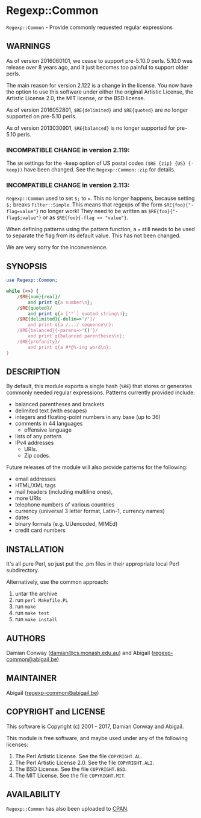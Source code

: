 # Regexp::Common

`Regexp::Common` - Provide commonly requested regular expressions

## WARNINGS

As of version 2016060101, we cease to support pre-5.10.0 perls.
5.10.0 was release over 8 years ago, and it just becomes too
painful to support older perls.

The main reason for version 2.122 is a change in the license. You now
have the option to use this software under either the original Artistic
License, the Artistic License 2.0, the MIT license, or the BSD license.

As of version 2016052801, `$RE{delimited}` and `$RE{quoted}` are
no longer supported on pre-5.10 perls.

As of version 2013030901, `$RE{balanced}` is no longer supported
for pre-5.10 perls.

### INCOMPATIBLE CHANGE in version 2.119:
The `$N` settings for the -keep option of US postal codes
`($RE {zip} {US} {-keep})` have been changed. See the `Regexp::Common::zip`
for details.

### INCOMPATIBLE CHANGE in version 2.113:
`Regexp::Common` used to set `$;` to `=`. This no longer happens, because
setting `$;` breaks `Filter::Simple`. This means that regexps
of the form `$RE{foo}{"-flag=value"}` no longer work! They need
to be written as `$RE{foo}{"-flag$;value"}` or as `$RE{foo}{-flag => "value"}`.

When defining patterns using the pattern function, a `=` still needs to be used
to separate the flag from its default value. This has not been changed.

We are very sorry for the inconvenience.

## SYNOPSIS

```perl
use Regexp::Common;

while (<>) {
    /$RE{num}{real}/
        and print q{a number\n};
    /$RE{quoted}/
        and print q{a ['"`] quoted string\n};
    /$RE{delimited}{-delim=>'/'}/
        and print q{a /.../ sequence\n};
    /$RE{balanced}{-parens=>'()'}/
        and print q{balanced parentheses\n};
    /$RE{profanity}/
        and print q{a #*@%-ing word\n};
}
```

## DESCRIPTION

By default, this module exports a single hash (`%RE`) that stores or
generates commonly needed regular expressions. Patterns currently
provided include:

* balanced parentheses and brackets
* delimited text (with escapes)
* integers and floating-point numbers in any base (up to 36)
* comments in 44 languages
    * offensive language
* lists of any pattern
* IPv4 addresses
    * URIs.
    * Zip codes.

Future releases of the module will also provide patterns for the
following:
* email addresses
* HTML/XML tags
* mail headers (including multiline ones),
* more URIs
* telephone numbers of various countries
* currency (universal 3 letter format, Latin-1, currency names)
* dates
* binary formats (e.g. UUencoded, MIMEd)
* credit card numbers

## INSTALLATION

It's all pure Perl, so just put the .pm files in their appropriate
local Perl subdirectory.

Alternatively, use the common approach:
1. untar the archive
1. run `perl Makefile.PL`
1. run `make`
1. run `make test`
1. run `make install`

## AUTHORS

Damian Conway (damian@cs.monash.edu.au) and Abigail (regexp-common@abigail.be)

## MAINTAINER

Abigail (regexp-common@abigail.be)

## COPYRIGHT and LICENSE

This software is Copyright (c) 2001 - 2017, Damian Conway and Abigail.

This module is free software, and maybe used under any of the following
licenses:

1. The Perl Artistic License. See the file `COPYRIGHT.AL`.
1. The Perl Artistic License 2.0. See the file `COPYRIGHT.AL2`.
1. The BSD License. See the file `COPYRIGHT.BSD`.
1. The MIT License. See the file `COPYRIGHT.MIT`.

## AVAILABILITY

`Regexp::Common` has also been uploaded to
[CPAN](https://metacpan.org/pod/Regexp::Common).